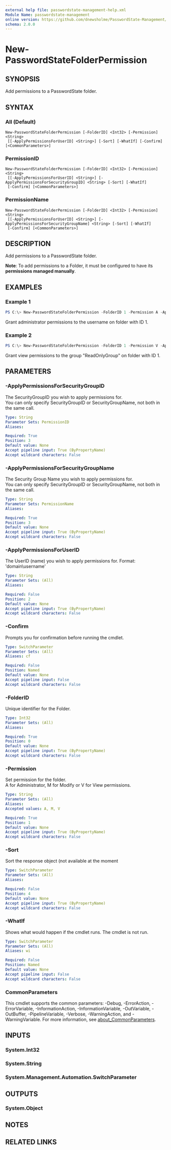 ```yaml
---
external help file: passwordstate-management-help.xml
Module Name: passwordstate-management
online version: https://github.com/dnewsholme/PasswordState-Management/blob/master/docs/New-PasswordStateFolder.md
schema: 2.0.0
---
```


# New-PasswordStateFolderPermission

## SYNOPSIS
Add permissions to a PasswordState folder.

## SYNTAX

### All (Default)
```
New-PasswordStateFolderPermission [-FolderID] <Int32> [-Permission] <String>
 [[-ApplyPermissionsForUserID] <String>] [-Sort] [-WhatIf] [-Confirm] [<CommonParameters>]
```

### PermissionID
```
New-PasswordStateFolderPermission [-FolderID] <Int32> [-Permission] <String>
 [[-ApplyPermissionsForUserID] <String>] [-ApplyPermissionsForSecurityGroupID] <String> [-Sort] [-WhatIf]
 [-Confirm] [<CommonParameters>]
```

### PermissionName
```
New-PasswordStateFolderPermission [-FolderID] <Int32> [-Permission] <String>
 [[-ApplyPermissionsForUserID] <String>] [-ApplyPermissionsForSecurityGroupName] <String> [-Sort] [-WhatIf]
 [-Confirm] [<CommonParameters>]
```

## DESCRIPTION
Add permissions to a PasswordState folder.

**Note**: To add permissions to a Folder, it must be configured to have its **permissions managed manually**.

## EXAMPLES

### Example 1
```powershell
PS C:\> New-PasswordStateFolderPermission -FolderID 1 -Permission A -ApplyPermissionsForUserID "domain\username"
```

Grant administrator permissions to the username on folder with ID 1.

### Example 2
```powershell
PS C:\> New-PasswordStateFolderPermission -FolderID 1 -Permission V -ApplyPermissionsForSecurityGroupName "ReadOnlyGroup"
```

Grant view permissions to the group "ReadOnlyGroup" on folder with ID 1.

## PARAMETERS

### -ApplyPermissionsForSecurityGroupID
The SecurityGroupID you wish to apply permissions for.  
You can only specify SecurityGroupID or SecurityGroupName, not both in the same call.

```yaml
Type: String
Parameter Sets: PermissionID
Aliases:

Required: True
Position: 3
Default value: None
Accept pipeline input: True (ByPropertyName)
Accept wildcard characters: False
```

### -ApplyPermissionsForSecurityGroupName
The Security Group Name you wish to apply permissions for.  
You can only specify SecurityGroupID or SecurityGroupName, not both in the same call.

```yaml
Type: String
Parameter Sets: PermissionName
Aliases:

Required: True
Position: 3
Default value: None
Accept pipeline input: True (ByPropertyName)
Accept wildcard characters: False
```

### -ApplyPermissionsForUserID
The UserID (name) you wish to apply permissions for. Format: 'domain\username'

```yaml
Type: String
Parameter Sets: (All)
Aliases:

Required: False
Position: 2
Default value: None
Accept pipeline input: True (ByPropertyName)
Accept wildcard characters: False
```

### -Confirm
Prompts you for confirmation before running the cmdlet.

```yaml
Type: SwitchParameter
Parameter Sets: (All)
Aliases: cf

Required: False
Position: Named
Default value: None
Accept pipeline input: False
Accept wildcard characters: False
```

### -FolderID
Unique identifier for the Folder.

```yaml
Type: Int32
Parameter Sets: (All)
Aliases:

Required: True
Position: 0
Default value: None
Accept pipeline input: True (ByPropertyName)
Accept wildcard characters: False
```

### -Permission
Set permission for the folder.  
A for Administrator, M for Modify or V for View permissions.

```yaml
Type: String
Parameter Sets: (All)
Aliases:
Accepted values: A, M, V

Required: True
Position: 1
Default value: None
Accept pipeline input: True (ByPropertyName)
Accept wildcard characters: False
```

### -Sort
Sort the response object (not available at the moment

```yaml
Type: SwitchParameter
Parameter Sets: (All)
Aliases:

Required: False
Position: 4
Default value: None
Accept pipeline input: True (ByPropertyName)
Accept wildcard characters: False
```

### -WhatIf
Shows what would happen if the cmdlet runs.
The cmdlet is not run.

```yaml
Type: SwitchParameter
Parameter Sets: (All)
Aliases: wi

Required: False
Position: Named
Default value: None
Accept pipeline input: False
Accept wildcard characters: False
```

### CommonParameters
This cmdlet supports the common parameters: -Debug, -ErrorAction, -ErrorVariable, -InformationAction, -InformationVariable, -OutVariable, -OutBuffer, -PipelineVariable, -Verbose, -WarningAction, and -WarningVariable. For more information, see [about_CommonParameters](http://go.microsoft.com/fwlink/?LinkID=113216).

## INPUTS

### System.Int32

### System.String

### System.Management.Automation.SwitchParameter

## OUTPUTS

### System.Object
## NOTES

## RELATED LINKS
